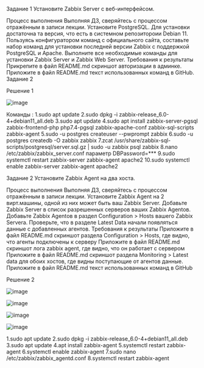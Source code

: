 Задание 1
Установите Zabbix Server с веб-интерфейсом.

Процесс выполнения
Выполняя ДЗ, сверяйтесь с процессом отражённым в записи лекции.
Установите PostgreSQL. Для установки достаточна та версия, что есть в системном репозитороии Debian 11.
Пользуясь конфигуратором команд с официального сайта, составьте набор команд для установки последней версии Zabbix с поддержкой PostgreSQL и Apache.
Выполните все необходимые команды для установки Zabbix Server и Zabbix Web Server.
Требования к результаты
Прикрепите в файл README.md скриншот авторизации в админке.
Приложите в файл README.md текст использованных команд в GitHub.
Задание 2

Решение 1

![image](https://github.com/user-attachments/assets/deccf369-2be5-40b7-8167-bc999174dbf2)

Команды : 
1.sudo apt update
2.sudo dpkg -i zabbix-release_6.0-4+debian11_all.deb
3.sudo apt update
4.sudo apt install zabbix-server-pgsql zabbix-frontend-php php7.4-pgsql zabbix-apache-conf zabbix-sql-scripts zabbix-agent
5.sudo -u postgres createuser --pwprompt zabbix
6.sudo -u postgres createdb -O zabbix zabbix
7.zcat /usr/share/zabbix-sql-scripts/postgresql/server.sql.gz | sudo -u zabbix psql zabbix
8.nano /etc/zabbix/zabbix_server.conf параметр DBPassword=***
9.sudo systemctl restart zabbix-server zabbix-agent apache2
10.sudo systemctl enable zabbix-server zabbix-agent apache2


Задание 2
Установите Zabbix Agent на два хоста.

Процесс выполнения
Выполняя ДЗ, сверяйтесь с процессом отражённым в записи лекции.
Установите Zabbix Agent на 2 вирт.машины, одной из них может быть ваш Zabbix Server.
Добавьте Zabbix Server в список разрешенных серверов ваших Zabbix Agentов.
Добавьте Zabbix Agentов в раздел Configuration > Hosts вашего Zabbix Servera.
Проверьте, что в разделе Latest Data начали появляться данные с добавленных агентов.
Требования к результаты
Приложите в файл README.md скриншот раздела Configuration > Hosts, где видно, что агенты подключены к серверу
Приложите в файл README.md скриншот лога zabbix agent, где видно, что он работает с сервером
Приложите в файл README.md скриншот раздела Monitoring > Latest data для обоих хостов, где видны поступающие от агентов данные.
Приложите в файл README.md текст использованных команд в GitHub

Решение 2


![image](https://github.com/user-attachments/assets/06d5fc9b-4e20-4901-bb84-f3d9ea9cc052)

![image](https://github.com/user-attachments/assets/3a6623c4-9dc5-4309-93f8-268168052763)

![iimage](https://github.com/user-attachments/assets/3d5a8710-43d1-4e42-b2b5-c72ccb49a4ea)

![image](https://github.com/user-attachments/assets/fd5577f9-9b0e-46a9-bb09-d32c75a78c85)


1.sudo apt update
2.sudo dpkg -i zabbix-release_6.0-4+debian11_all.deb
3.sudo apt update
4.apt install zabbix-agent
5.systemctl restart zabbix-agent
6.systemctl enable zabbix-agent
7.sudo nano /etc/zabbix/zabbix_agentd.conf
8.systemctl restart zabbix-agent

